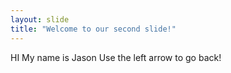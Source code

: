 ```yaml
---
layout: slide
title: "Welcome to our second slide!"
---
```

HI My name is Jason 
Use the left arrow to go back!
